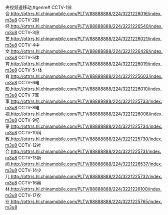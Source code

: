 央视频道移动,#genre#
CCTV-1综合,http://ottrrs.hl.chinamobile.com/PLTV/88888888/224/3221226016/index.m3u8
CCTV-2财经,http://ottrrs.hl.chinamobile.com/PLTV/88888888/224/3221226540/index.m3u8
CCTV-3综艺,http://ottrrs.hl.chinamobile.com/PLTV/88888888/224/3221226021/index.m3u8
CCTV-4中文,http://ottrrs.hl.chinamobile.com/PLTV/88888888/224/3221226428/index.m3u8
CCTV-5体育,http://ottrrs.hl.chinamobile.com/PLTV/88888888/224/3221226019/index.m3u8
CCTV-5+体育,http://ottrrs.hl.chinamobile.com/PLTV/88888888/224/3221225603/index.m3u8
CCTV-6电影,http://ottrrs.hl.chinamobile.com/PLTV/88888888/224/3221226010/index.m3u8
CCTV-7军事,http://ottrrs.hl.chinamobile.com/PLTV/88888888/224/3221225733/index.m3u8
CCTV-8电视,http://ottrrs.hl.chinamobile.com/PLTV/88888888/224/3221226008/index.m3u8
CCTV-9纪录,http://ottrrs.hl.chinamobile.com/PLTV/88888888/224/3221225734/index.m3u8
CCTV-10科教,http://ottrrs.hl.chinamobile.com/PLTV/88888888/224/3221225730/index.m3u8
CCTV-12社会,http://ottrrs.hl.chinamobile.com/PLTV/88888888/224/3221225731/index.m3u8
CCTV-13新闻,http://ottrrs.hl.chinamobile.com/PLTV/88888888/224/3221226537/index.m3u8
CCTV-14少儿,http://ottrrs.hl.chinamobile.com/PLTV/88888888/224/3221225732/index.m3u8
CCTV-16奥林,http://ottrrs.hl.chinamobile.com/PLTV/88888888/224/3221226100/index.m3u8
CCTV-17农业,http://ottrrs.hl.chinamobile.com/PLTV/88888888/224/3221225765/index.m3u8
